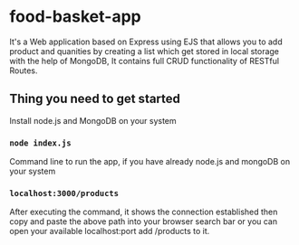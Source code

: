 # food-basket-app
It's a Web application based on Express using EJS that allows you to add product and quanities by creating a list which get stored in local storage with the help of MongoDB, It contains full CRUD
functionality of RESTful Routes.

## Thing you need to get started 
Install node.js and MongoDB on your system 

### `node index.js`
Command line to run the app, if you have already node.js and mongoDB on your system

### `localhost:3000/products`
After executing the command, it shows the connection established then copy and paste the above path into your browser search bar or you can open your available localhost:port add /products to it.
